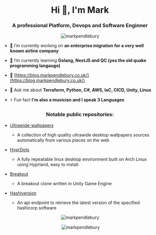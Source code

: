<h1 align="center">Hi 👋, I'm Mark</h1>
<h3 align="center">A professional Platform, Devops and Software Enginner</h3>

<p align="center"> <img src="https://komarev.com/ghpvc/?username=markpendlebury&label=Visitors&color=000000&style=flat" alt="markpendlebury" /> </p>

- 🔭 I’m currently working on **an enterprise migration for a very well known airline company**

- 🌱 I’m currently learning **Golang, NextJS and QC (yes the old quake programming langauge)**

- 📝 [https://blog.markpendlebury.co.uk/](https://blog.markpendlebury.co.uk/)

- 💬 Ask me about **Terraform, Python, C#, AWS, IaC, CICD, Unity, Linux**

- ⚡ Fun fact **I'm also a musician and I speak 3 Languages**

<h3 align="center">Notable public repositories:</h3>
<ul>
    <li>
        <a href="https://github.com/markpendlebury/ultrawide-wallpapers">Ultrawide-wallpapers</a>
    </li>
    <ul>
        <li>
            A collection of high quality ultrawide desktop wallpapers sources automatically from various places on the web
        </li>
    </ul>
</ul>
<ul>
    <li>
        <a href="https://github.com/markpendlebury/HyprDots">HyprDots</a>
    </li>
    <ul>
        <li>
            A fully repeatable linux desktop environment built on Arch Linux using Hyprland, easy to install.
        </li>
    </ul>
</ul>
<ul>
    <li>
        <a href="https://github.com/markpendlebury/Breakout">Breakout</a>
    </li>
    <ul>
        <li>
            A breakout clone written in Unity Game Engine
        </li>
    </ul>
</ul>
<ul>
    <li>
        <a href="https://github.com/markpendlebury/hashiversion">Hashiversion</a>
    </li>
    <ul>
        <li>
            An api endpoint to retrieve the latest version of the specified hashicorp software
        </li>
    </ul>
</ul>


</p>
<p align="left">
</p>




<p align="center"><img align="center" src="https://github-readme-streak-stats.herokuapp.com/?user=markpendlebury&theme=dark" alt="markpendlebury" /></p>
<p align="center">&nbsp;<img align="center" src="https://github-readme-stats.vercel.app/api?username=markpendlebury&show_icons=true&theme=gruvbox&locale=en" alt="markpendlebury" /></p>


